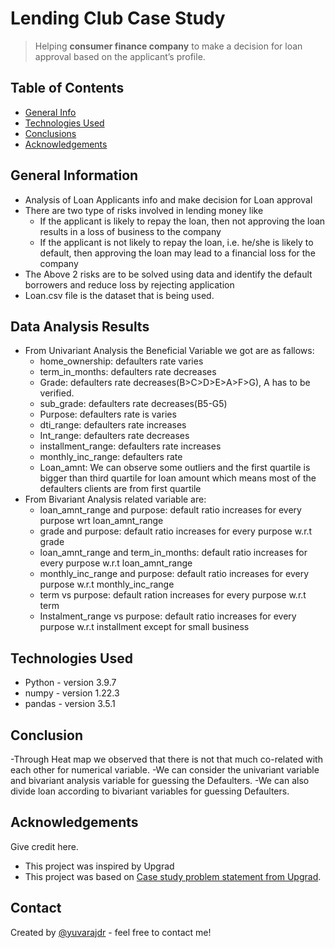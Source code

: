# Lending Club Case Study
> Helping **consumer finance company** to make a decision for loan approval based on the applicant’s profile.


## Table of Contents
* [General Info](#general-information)
* [Technologies Used](#technologies-used)
* [Conclusions](#conclusions)
* [Acknowledgements](#acknowledgements)

<!-- You can include any other section that is pertinent to your problem -->

## General Information
- Analysis of Loan Applicants info and make decision for Loan approval
- There are two type of risks involved in lending money like
    -   If the applicant is likely to repay the loan, then not approving the loan results in a loss of business to the company
    -   If the applicant is not likely to repay the loan, i.e. he/she is likely to default, then approving the loan may lead to a financial loss for the company
- The Above 2 risks are to be solved using data and identify the default borrowers and reduce loss by rejecting application
- Loan.csv file is the dataset that is being used.

<!-- You don't have to answer all the questions - just the ones relevant to your project. -->

## Data Analysis Results
- From Univariant Analysis the Beneficial Variable we got are as fallows:
    - home_ownership: defaulters rate varies
    - term_in_months: defaulters rate decreases
    - Grade: defaulters rate decreases(B>C>D>E>A>F>G), A has to be verified.
    - sub_grade: defaulters rate decreases(B5-G5) 
    - Purpose: defaulters rate is varies 
    - dti_range: defaulters rate increases
    - Int_range: defaulters rate decreases
    - installment_range: defaulters rate increases
    - monthly_inc_range: defaulters rate 
    - Loan_amnt: We can observe some outliers and the first quartile is bigger than third quartile for loan amount which means most of the defaulters clients are from      first quartile
- From Bivariant Analysis related variable are:
    * loan_amnt_range and purpose: default ratio increases for every purpose wrt loan_amnt_range
    * grade and purpose: default ratio increases for every purpose w.r.t grade
    * loan_amnt_range and term_in_months: default ratio increases for every purpose w.r.t loan_amnt_range
    * monthly_inc_range and purpose: default ratio increases for every purpose w.r.t monthly_inc_range 
    * term vs purpose: default ration increases for every purpose w.r.t term
    * Instalment_range vs purpose: default ratio increases for every purpose w.r.t installment except for small business 

<!-- You don't have to answer all the questions - just the ones relevant to your project. -->


## Technologies Used
- Python - version 3.9.7
- numpy - version 1.22.3
- pandas - version 3.5.1

<!-- As the libraries versions keep on changing, it is recommended to mention the version of library used in this project -->

## Conclusion
-Through Heat map we observed that there is not that much co-related with each other for numerical variable.
-We can consider the univariant variable and bivariant analysis variable for guessing the Defaulters.
-We can also divide loan according to bivariant variables for guessing Defaulters.


## Acknowledgements
Give credit here.
- This project was inspired by Upgrad
- This project was based on [Case study problem statement from Upgrad](https://learn.upgrad.com).


## Contact
Created by [@yuvarajdr](https://github.com/yuvarajdr) - feel free to contact me!


<!-- Optional -->
<!-- ## License -->
<!-- This project is open source and available under the [... License](). -->

<!-- You don't have to include all sections - just the one's relevant to your project -->
